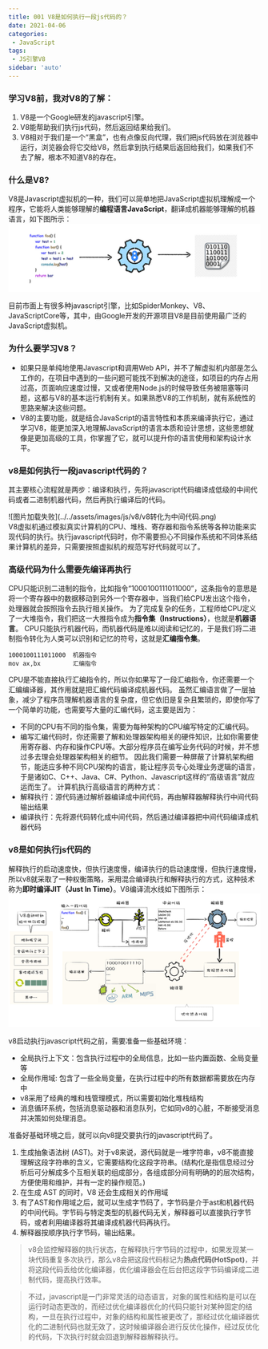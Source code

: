 ```yaml
---
title: 001 V8是如何执行一段js代码的？
date: 2021-04-06
categories: 
 - JavaScript
tags:
 - JS引擎V8
sidebar: 'auto'
---
```


### 学习V8前，我对V8的了解：
1. V8是一个Google研发的javascript引擎。
2. V8能帮助我们执行js代码，然后返回结果给我们。
3. V8相对于我们是一个“黑盒”，也有点像反向代理，我们把js代码放在浏览器中运行，浏览器会将它交给V8，然后拿到执行结果后返回给我们，如果我们不去了解，根本不知道V8的存在。

### 什么是V8?
V8是Javascript虚拟机的一种，我们可以简单地把JavaScript虚拟机理解成一个程序，它能将人类能够理解的**编程语言JavaScript**，翻译成机器能够理解的机器语言，如下图所示：
![图片加载失败](../../assets/images/js/v8/javascript引擎.jpg)

目前市面上有很多种javascript引擎，比如SpiderMonkey、V8、JavaScriptCore等，其中，由Google开发的开源项目V8是目前使用最广泛的JavaScript虚拟机。

### 为什么要学习V8？
- 如果只是单纯地使用Javascript和调用Web API，并不了解虚拟机内部是怎么工作的，在项目中遇到的一些问题可能找不到解决的途径，如项目的内存占用过高，页面响应速度过慢，又或者使用Node.js的时候导致任务被阻塞等问题，这都与V8的基本运行机制有关。如果熟悉V8的工作机制，就有系统性的思路来解决这些问题。
- V8的主要功能，就是结合JavaScript的语言特性和本质来编译执行它，通过学习V8，能更加深入地理解JavaScript的语言本质和设计思想，这些思想就像是更加高级的工具，你掌握了它，就可以提升你的语言使用和架构设计水平。

### v8是如何执行一段javascript代码的？
其主要核心流程就是两步：编译和执行，先将javascript代码编译成低级的中间代码或者二进制机器代码，然后再执行编译后的代码。
<div class="img-box">![图片加载失败](../../assets/images/js/v8/v8转化为中间代码.png)</div>
V8虚拟机通过模拟真实计算机的CPU、堆栈、寄存器和指令系统等各种功能来实现代码的执行。执行javascript代码时，你不需要担心不同操作系统和不同体系结果计算机的差异，只需要按照虚拟机的规范写好代码就可以了。

### 高级代码为什么需要先编译再执行

CPU只能识别二进制的指令，比如指令“1000100111011000”，这条指令的意思是将一个寄存器中的数据移动到另外一个寄存器中，当我们给CPU发出这个指令，处理器就会按照指令去执行相关操作。
为了完成复杂的任务，工程师给CPU定义了一大堆指令，我们把这一大推指令成为**指令集（Instructions）**，也就是**机器语言**。
CPU只能执行机器代码，而机器代码是难以阅读和记忆的，于是我们将二进制指令转化为人类可以识别和记忆的符号，这就是**汇编指令集**。
```
1000100111011000  机器指令
mov ax,bx         汇编指令
```
CPU是不能直接执行汇编指令的，所以你如果写了一段汇编指令，你还需要一个汇编编译器，其作用就是把汇编代码编译成机器代码。
虽然汇编语言做了一层抽象，减少了程序员理解机器语言的复杂度，但它依旧是复杂且繁琐的，即使你写了一个简单的功能，也需要写大量的汇编代码，这主要是因为：
- 不同的CPU有不同的指令集，需要为每种架构的CPU编写特定的汇编代码。
- 编写汇编代码时，你还需要了解和处理器架构相关的硬件知识，比如你需要使用寄存器、内存和操作CPU等。大部分程序员在编写业务代码的时候，并不想过多去理会处理器架构相关的细节。
因此我们需要一种屏蔽了计算机架构细节，能适应多种不同CPU架构的语言，能让程序员专心处理业务逻辑的语言，于是诸如C、C++、Java、C#、Python、Javascript这样的“高级语言”就应运而生了。
计算机执行高级语言的两种方式：
- 解释执行：源代码通过解析器编译成中间代码，再由解释器解释执行中间代码输出结果
- 编译执行：先将源代码转化成中间代码，然后通过编译器把中间代码编译成机器代码

### v8是如何执行js代码的
解释执行的启动速度快，但执行速度慢，编译执行的启动速度慢，但执行速度慢，所以v8就采取了一种权衡策略，采用混合编译执行和解释执行的方式，这种技术称为**即时编译JIT（Just In Time）**。V8编译流水线如下图所示：
![图片加载失败](../../assets/images/js/v8/v8编译流水线.jpg)

v8启动执行javascript代码之前，需要准备一些基础环境：
- 全局执行上下文：包含执行过程中的全局信息，比如一些内置函数、全局变量等
- 全局作用域: 包含了一些全局变量，在执行过程中的所有数据都需要放在内存中
- v8采用了经典的堆和栈管理模式，所以需要初始化堆栈结构
- 消息循环系统，包括消息驱动器和消息队列，它如同v8的心脏，不断接受消息并决策如何处理消息。

准备好基础环境之后，就可以向v8提交要执行的javascript代码了。
1. 生成抽象语法树 (AST)。对于v8来说，源代码就是一堆字符串，v8不能直接理解这段字符串的含义，它需要结构化这段字符串。(结构化是指信息经过分析后可分解成多个互相关联的组成部分，各组成部分间有明确的的层次结构，方便使用和维护，并有一定的操作规范。)
2. 在生成 AST 的同时，V8 还会生成相关的作用域
3. 有了AST和作用域之后，就可以生成字节码了，字节码是介于ast和机器代码的中间代码。字节码与特定类型的机器代码无关，解释器可以直接执行字节码，或者利用编译器将其编译成机器代码再执行。
4. 解释器按顺序执行字节码，输出结果。

> v8会监控解释器的执行状态，在解释执行字节码的过程中，如果发现某一块代码重复多次执行，那么v8会把这段代码标记为**热点代码(HotSpot)**，并将这段代码丢给优化编译器，优化编译器会在后台把这段字节码编译成二进制代码，提高执行效率。

> 不过，javascript是一门非常灵活的动态语言，对象的属性和结构是可以在运行时动态更改的，而经过优化编译器优化的代码只能针对某种固定的结构，一旦在执行过程中，对象的结构和属性被更改了，那经过优化编译器优化的二进制代码也就无效了，这时候编译器会进行反优化操作，经过反优化的代码，下次执行时就会回退到解释器解释执行。
